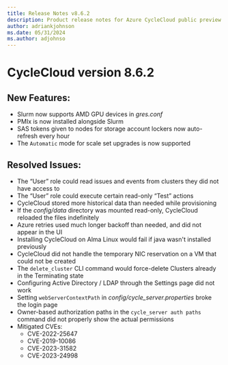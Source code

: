 ```yaml
---
title: Release Notes v8.6.2
description: Product release notes for Azure CycleCloud public preview v8.6.2
author: adriankjohnson
ms.date: 05/31/2024
ms.author: adjohnso
---
```


# CycleCloud version 8.6.2

## New Features:

* Slurm now supports AMD GPU devices in _gres.conf_
* PMIx is now installed alongside Slurm
* SAS tokens given to nodes for storage account lockers now auto-refresh every hour
* The `Automatic` mode for scale set upgrades is now supported

## Resolved Issues:

* The “User” role could read issues and events from clusters they did not have access to
* The “User” role could execute certain read-only “Test” actions
* CycleCloud stored more historical data than needed while provisioning
* If the _config/data_ directory was mounted read-only, CycleCloud reloaded the files indefinitely
* Azure retries used much longer backoff than needed, and did not appear in the UI
* Installing CycleCloud on Alma Linux would fail if java wasn't installed previously
* CycleCloud did not handle the temporary NIC reservation on a VM that could not be created
* The `delete_cluster` CLI command would force-delete Clusters already in the Terminating state
* Configuring Active Directory / LDAP through the Settings page did not work
* Setting `webServerContextPath` in *config/cycle_server.properties* broke the login page
* Owner-based authorization paths in the `cycle_server auth paths` command did not properly show the actual permissions
* Mitigated CVEs: 
    * CVE-2022-25647
    * CVE-2019-10086
    * CVE-2023-31582
    * CVE-2023-24998
